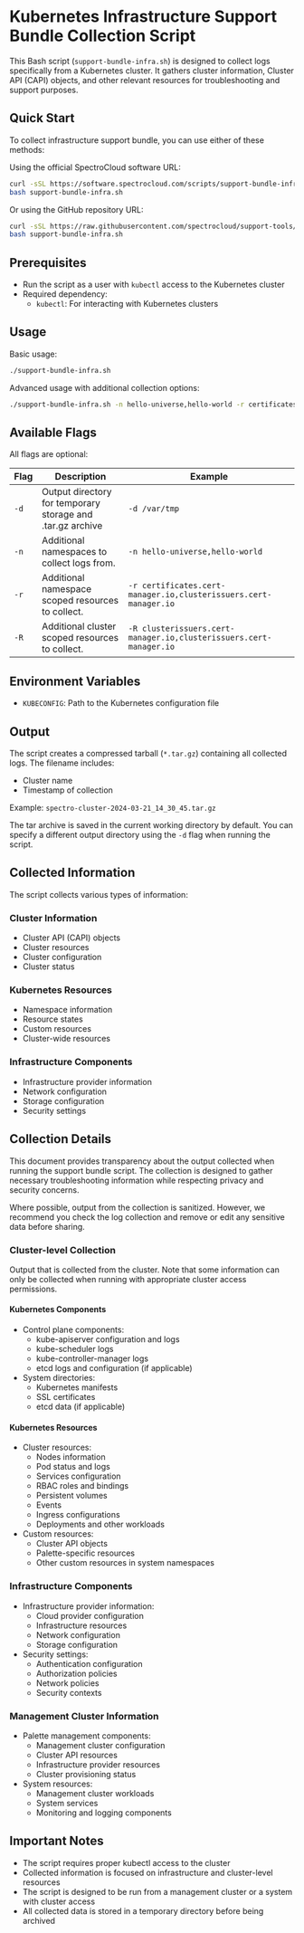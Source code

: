 # Kubernetes Infrastructure Support Bundle Collection Script

This Bash script (`support-bundle-infra.sh`) is designed to collect logs specifically from a Kubernetes cluster. It gathers cluster information, Cluster API (CAPI) objects, and other relevant resources for troubleshooting and support purposes.

## Quick Start

To collect infrastructure support bundle, you can use either of these methods:

Using the official SpectroCloud software URL:
```bash
curl -sSL https://software.spectrocloud.com/scripts/support-bundle-infra.sh
bash support-bundle-infra.sh
```

Or using the GitHub repository URL:
```bash
curl -sSL https://raw.githubusercontent.com/spectrocloud/support-tools/main/support-bundle/support-bundle-infra.sh
bash support-bundle-infra.sh
```

## Prerequisites

* Run the script as a user with `kubectl` access to the Kubernetes cluster
* Required dependency:
  - `kubectl`: For interacting with Kubernetes clusters

## Usage

Basic usage:
```bash
./support-bundle-infra.sh
```

Advanced usage with additional collection options:
```bash
./support-bundle-infra.sh -n hello-universe,hello-world -r certificates.cert-manager.io -R clusterissuers.cert-manager.io 
```

## Available Flags

All flags are optional:

| Flag | Description | Example |
|------|-------------|---------|
| `-d` | Output directory for temporary storage and .tar.gz archive | `-d /var/tmp` |
| `-n` | Additional namespaces to collect logs from. | `-n hello-universe,hello-world` |
| `-r` | Additional namespace scoped resources to collect. | `-r certificates.cert-manager.io,clusterissuers.cert-manager.io` |
| `-R` | Additional cluster scoped resources to collect. | `-R clusterissuers.cert-manager.io,clusterissuers.cert-manager.io` |

## Environment Variables

* `KUBECONFIG`: Path to the Kubernetes configuration file


## Output

The script creates a compressed tarball (`*.tar.gz`) containing all collected logs. The filename includes:
* Cluster name
* Timestamp of collection

Example: `spectro-cluster-2024-03-21_14_30_45.tar.gz`

The tar archive is saved in the current working directory by default. You can specify a different output directory using the `-d` flag when running the script.

## Collected Information

The script collects various types of information:

### Cluster Information
* Cluster API (CAPI) objects
* Cluster resources
* Cluster configuration
* Cluster status

### Kubernetes Resources
* Namespace information
* Resource states
* Custom resources
* Cluster-wide resources

### Infrastructure Components
* Infrastructure provider information
* Network configuration
* Storage configuration
* Security settings

## Collection Details

This document provides transparency about the output collected when running the support bundle script. The collection is designed to gather necessary troubleshooting information while respecting privacy and security concerns.

Where possible, output from the collection is sanitized. However, we recommend you check the log collection and remove or edit any sensitive data before sharing.

### Cluster-level Collection

Output that is collected from the cluster. Note that some information can only be collected when running with appropriate cluster access permissions.

#### Kubernetes Components
* Control plane components:
  * kube-apiserver configuration and logs
  * kube-scheduler logs
  * kube-controller-manager logs
  * etcd logs and configuration (if applicable)
* System directories:
  * Kubernetes manifests
  * SSL certificates
  * etcd data (if applicable)

#### Kubernetes Resources
* Cluster resources:
  * Nodes information
  * Pod status and logs
  * Services configuration
  * RBAC roles and bindings
  * Persistent volumes
  * Events
  * Ingress configurations
  * Deployments and other workloads
* Custom resources:
  * Cluster API objects
  * Palette-specific resources
  * Other custom resources in system namespaces

### Infrastructure Components
* Infrastructure provider information:
  * Cloud provider configuration
  * Infrastructure resources
  * Network configuration
  * Storage configuration
* Security settings:
  * Authentication configuration
  * Authorization policies
  * Network policies
  * Security contexts

### Management Cluster Information
* Palette management components:
  * Management cluster configuration
  * Cluster API resources
  * Infrastructure provider resources
  * Cluster provisioning status
* System resources:
  * Management cluster workloads
  * System services
  * Monitoring and logging components

## Important Notes

* The script requires proper kubectl access to the cluster
* Collected information is focused on infrastructure and cluster-level resources
* The script is designed to be run from a management cluster or a system with cluster access
* All collected data is stored in a temporary directory before being archived
